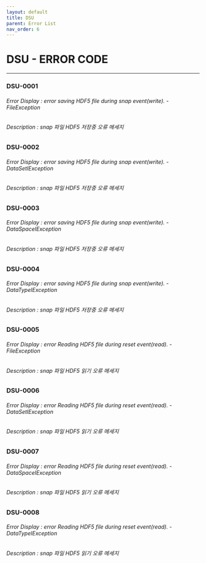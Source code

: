 ```yaml
---
layout: default
title: DSU
parent: Error List
nav_order: 6
---
```

# DSU - ERROR CODE

---

### DSU-0001

###### Error Display : error saving HDF5 file during snap event\(write\). - FileException

###### Description : snap 파일 HDF5 저장중 오류 메세지

### DSU-0002

###### Error Display : error saving HDF5 file during snap event\(write\). - DataSetIException

###### Description : snap 파일 HDF5 저장중 오류 메세지

### DSU-0003

###### Error Display : error saving HDF5 file during snap event\(write\). - DataSpaceIException

###### Description : snap 파일 HDF5 저장중 오류 메세지

### DSU-0004

###### Error Display : error saving HDF5 file during snap event\(write\). - DataTypeIException

###### Description : snap 파일 HDF5 저장중 오류 메세지

### DSU-0005

###### Error Display : error Reading HDF5 file during reset event\(read\). - FileException

###### Description : snap 파일 HDF5 읽기 오류 메세지

### DSU-0006

###### Error Display : error Reading HDF5 file during reset event\(read\). - DataSetIException

###### Description : snap 파일 HDF5 읽기 오류 메세지

### DSU-0007

###### Error Display : error Reading HDF5 file during reset event\(read\). - DataSpaceIException

###### Description : snap 파일 HDF5 읽기 오류 메세지

### DSU-0008

###### Error Display : error Reading HDF5 file during reset event\(read\). - DataTypeIException

###### Description : snap 파일 HDF5 읽기 오류 메세지



